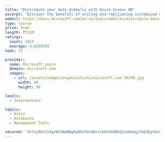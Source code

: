 ```yaml
---
title: "Distribute your data globally with Azure Cosmos DB"
excerpt: "Discover the benefits of writing and replicating customized data to regions around the world with Azure Cosmos DB global distribution."
webUrl: https://docs.microsoft.com/en-us/learn/modules/distribute-data-globally-with-cosmos-db/
type: course
price: Free
length: PT31M
ratings:
  count: 1914
  average: 4.6269593
heat: 51

provider:
  name: Microsoft Learn
  domain: microsoft.com
  images:
    - url: /assets/images/organizations/microsoft.com-50x50.jpg
      width: 50
      height: 50

levels:
  - Intermediate

topics:
  - Azure
  - Databases
  - Management Tools

secured: "3CCnjAdo1I4qzWCkBwNBg0yNO/XVcObxJckhX3UZHbIp1eHumqjIU63EytGcODP3VY2VoIxf4Mf/JZhor0ODbY0pqGhV/UA9fDyhDqYnH7eUWKeUsj2SpXbpZj6TcaWIyQlIETXs1+4YtRNgPDkIQqSdDNVQFYihrMizhEevNoMCoRzf57+pqc9Vmm5i3AnAsKoW68IoZo2N/1petW1JM31ROCs44GUv+4PuJrIMqzRlOO7EZ/NlFtjUMJzwCYHYCka3Vm9b8KOcNcIX1OofxZA+jk4O2EYWWXtRb/xnvRJRV9/vH3vSe0+rrPzuLGiyruEa9zLzm18fAPsQoVRRmcfcQjNI5jH368XX+JmUfA4bGAvcx/r+rRaMxiBNuzazOu+YYLMwY6jAg6+we9jnkKUkjrAF9WHSIwW2Fp+MoHI=;9CNU3zj4qMZPqmfD2vV2RQ=="
---
```


